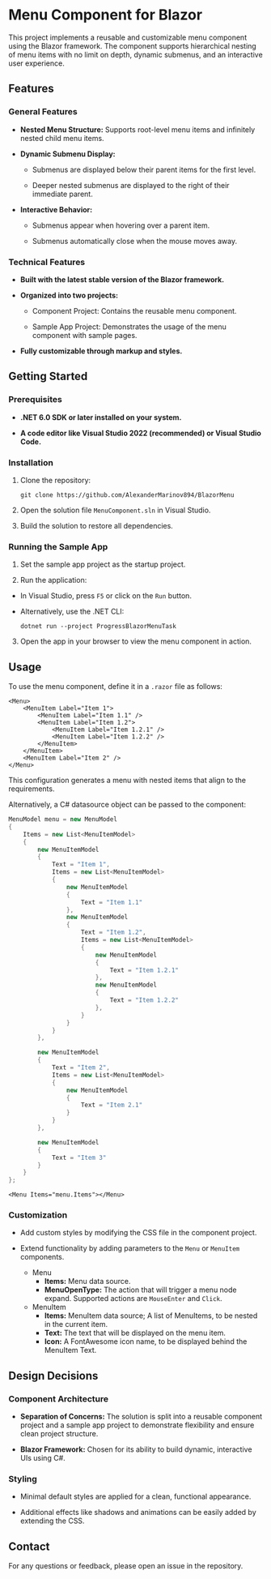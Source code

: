 # Menu Component for Blazor

This project implements a reusable and customizable menu component using the Blazor framework. The component supports hierarchical nesting of menu items with no limit on depth, dynamic submenus, and an interactive user experience.

## Features

### General Features

- **Nested Menu Structure:** Supports root-level menu items and infinitely nested child menu items.

- **Dynamic Submenu Display:**

  - Submenus are displayed below their parent items for the first level.

  - Deeper nested submenus are displayed to the right of their immediate parent.

- **Interactive Behavior:**

  - Submenus appear when hovering over a parent item.

  - Submenus automatically close when the mouse moves away.

### Technical Features

- **Built with the latest stable version of the Blazor framework.**
  
- **Organized into two projects:**

  - Component Project: Contains the reusable menu component.

  - Sample App Project: Demonstrates the usage of the menu component with sample pages.

- **Fully customizable through markup and styles.**

## Getting Started

### Prerequisites

- **.NET 6.0 SDK or later installed on your system.**

- **A code editor like Visual Studio 2022 (recommended) or Visual Studio Code.**

### Installation

1. Clone the repository:

    `git clone https://github.com/AlexanderMarinov894/BlazorMenu`

2. Open the solution file `MenuComponent.sln` in Visual Studio.

3. Build the solution to restore all dependencies.

### Running the Sample App

1. Set the sample app project as the startup project.

2. Run the application:

  - In Visual Studio, press `F5` or click on the `Run` button.

  - Alternatively, use the .NET CLI:

      `dotnet run --project ProgressBlazorMenuTask`

3. Open the app in your browser to view the menu component in action.

## Usage

To use the menu component, define it in a `.razor` file as follows:

```razor
<Menu>
    <MenuItem Label="Item 1">
        <MenuItem Label="Item 1.1" />
        <MenuItem Label="Item 1.2">
            <MenuItem Label="Item 1.2.1" />
            <MenuItem Label="Item 1.2.2" />
        </MenuItem>
    </MenuItem>
    <MenuItem Label="Item 2" />
</Menu>
```

This configuration generates a menu with nested items that align to the requirements.

Alternatively, a C# datasource object can be passed to the component:

```C#
MenuModel menu = new MenuModel 
{
    Items = new List<MenuItemModel> 
    {
        new MenuItemModel
        {
            Text = "Item 1",
            Items = new List<MenuItemModel>
            {
                new MenuItemModel 
                {
                    Text = "Item 1.1"
                },
                new MenuItemModel
                {
                    Text = "Item 1.2",
                    Items = new List<MenuItemModel>
                    {
                        new MenuItemModel
                        {
                            Text = "Item 1.2.1"
                        },
                        new MenuItemModel
                        {
                            Text = "Item 1.2.2"
                        },
                    }
                }
            }
        },

        new MenuItemModel 
        {
            Text = "Item 2",
            Items = new List<MenuItemModel>
            {
                new MenuItemModel
                {
                    Text = "Item 2.1"
                }
            }
        },

        new MenuItemModel
        {
            Text = "Item 3"
        }
    }
};
```

```razor
<Menu Items="menu.Items"></Menu>
```

### Customization

- Add custom styles by modifying the CSS file in the component project.

- Extend functionality by adding parameters to the `Menu` or `MenuItem` components.
  - Menu
    - **Items:** Menu data source.
    - **MenuOpenType:** The action that will trigger a menu node expand. Supported actions are `MouseEnter` and `Click`.
  - MenuItem
    - **Items:** MenuItem data source; A list of MenuItems, to be nested in the current item.
    - **Text:** The text that will be displayed on the menu item.
    - **Icon:** A FontAwesome icon name, to be displayed behind the MenuItem Text.

## Design Decisions

### Component Architecture

- **Separation of Concerns:** The solution is split into a reusable component project and a sample app project to demonstrate flexibility and ensure clean project structure.

- **Blazor Framework:** Chosen for its ability to build dynamic, interactive UIs using C#.

### Styling

- Minimal default styles are applied for a clean, functional appearance.

- Additional effects like shadows and animations can be easily added by extending the CSS.

## Contact

For any questions or feedback, please open an issue in the repository.
